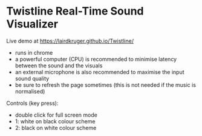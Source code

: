 # Twistline Real-Time Sound Visualizer
Live demo at https://lairdkruger.github.io/Twistline/ 
 
- runs in chrome
- a powerful computer (CPU) is recommended to minimise latency between the sound and the visuals
- an external microphone is also recommended to maximise the input sound quality
- be sure to refresh the page sometimes (this is not needed if the music is normalised)

Controls (key press):
- double click for full screen mode
- 1: white on black colour scheme
- 2: black on white colour scheme
